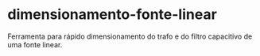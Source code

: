 # dimensionamento-fonte-linear
Ferramenta para rápido dimensionamento do trafo e do filtro capacitivo de uma fonte linear.
